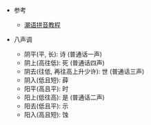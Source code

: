 * 参考
    * [潮语拼音教程](https://kahaani.github.io/gatian/index.html)

* 八声调
    * 阴平(平, 长): 诗 (普通话一声)
    * 阴上(高往低): 死 (普通话四声)
    * 阴去(往低, 再往高上升少许): 世 (普通话三声)
    * 阴入(低且短): 薛
    * 阳平(高且平): 时
    * 阳上(低往高): 是 (普通话二声)
    * 阳去(低且平): 示
    * 阳入(高且短): 蚀